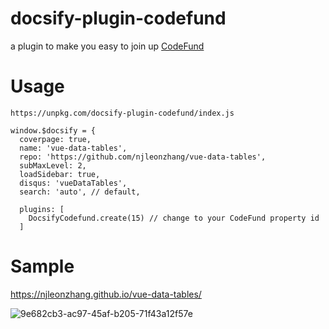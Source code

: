# docsify-plugin-codefund
a plugin to make you easy to join up [CodeFund](https://codefund.app/)

# Usage
```
https://unpkg.com/docsify-plugin-codefund/index.js
```

```
window.$docsify = {
  coverpage: true,
  name: 'vue-data-tables',
  repo: 'https://github.com/njleonzhang/vue-data-tables',
  subMaxLevel: 2,
  loadSidebar: true,
  disqus: 'vueDataTables',
  search: 'auto', // default,

  plugins: [
    DocsifyCodefund.create(15) // change to your CodeFund property id
  ]
```

# Sample
https://njleonzhang.github.io/vue-data-tables/

![9e682cb3-ac97-45af-b205-71f43a12f57e](https://user-images.githubusercontent.com/13174059/39339240-3c8f577c-49fa-11e8-9bfd-7896f877b128.png)


